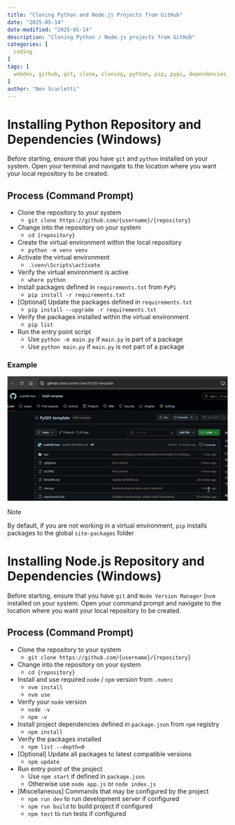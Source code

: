 ```yaml
---
title: "Cloning Python and Node.js Projects from GitHub"
date: "2025-05-14"
date-modified: "2025-05-14"
description: "Cloning Python / Node.js projects from GitHub"
categories: [
  coding
]
tags: [
  webdev, github, git, clone, cloning, python, pip, pypi, dependencies, javascript, node, node.js, npm, node package manager, node version manager, nvm, command prompt, command-line interface, cli
]
author: "Ben Scarletti"
---
```


# Installing Python Repository and Dependencies (Windows)
Before starting, ensure that you have `git` and `python` installed on your system. Open your terminal and navigate to the location where you want your local repository to be created.

## Process (Command Prompt)
- Clone the repository to your system
    - `git clone https://github.com/{username}/{repository}`
- Change into the repository on your system
    - `cd {repository}`
- Create the virtual environment within the local repository
    - `python -m venv venv`
- Activate the virtual environment
    -  `.\venv\Scripts\activate`
- Verify the virtual environment is active
    - `where python`
- Install packages defined in `requirements.txt` from `PyPi`
    - `pip install -r requirements.txt`
- [Optional] Update the packages defined in `requirements.txt`
    - `pip install --upgrade -r requirements.txt`
- Verify the packages installed within the virtual environment
    - `pip list`
- Run the entry point script
    - Use `python -m main.py` if `main.py` is part of a package
    - Use `python main.py` if `main.py` is not part of a package

### Example
![alt text](../assets/gif/gif001-python-clone.gif)

> [!NOTE]
> By default, if you are not working in a virtual environment, `pip` installs packages to the global `site-packages` folder

# Installing Node.js Repository and Dependencies (Windows)
Before starting, ensure that you have `git` and `Node Version Manager` (`nvm` installed on your system. Open your command prompt and navigate to the location where you want your local repository to be created.

## Process (Command Prompt)
- Clone the repository to your system
    - `git clone https://github.com/{username}/{repository}`
- Change into the repository on your system
    - `cd {repository}`
- Install and use required `node` / `npm` version from `.nvmrc` 
    - `nvm install`
    - `nvm use`
- Verify your `node` version
    - `node -v`
    - `npm -v`
- Install project dependencies defined in `package.json` from `npm` registry
    - `npm install`
- Verify the packages installed  
    - `npm list --depth=0`
- [Optional] Update all packages to latest compatible versions  
    - `npm update`
- Run entry point of the project
    - Use `npm start` if defined in `package.json`
    - Otherwise use `node app.js` or `node index.js`
- [Miscellaneous] Commands that may be configured by the project
    - `npm run dev` to run development server if configured
    - `npm run build` to build project if configured
    - `npm test` to run tests if configured
